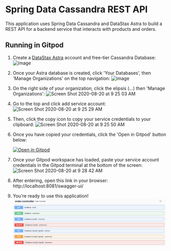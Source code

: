 # Spring Data Cassandra REST API

This application uses Spring Data Cassandra and DataStax Astra to build a REST API for a backend service that interacts with products and orders.

## Running in Gitpod

1. Create a [DataStax Astra](https://astra.datastax.com/register?utm_source=github&utm_medium=referral&utm_campaign=spring-data-starter) account and free-tier Cassandra Database: 
![image](https://user-images.githubusercontent.com/3254549/90944037-75aa8180-e3d1-11ea-9b17-91929d55bc07.png)

   
2. Once your Astra database is created, click 'Your Databases', then 'Manage Organizations' on the top navigation: 
![image](https://user-images.githubusercontent.com/3254549/90944069-9f63a880-e3d1-11ea-834a-968ffe69e37b.png)
  
  
3. On the right side of your organization, click the elipsis (...) then 'Manage Organizations': 
   ![Screen Shot 2020-08-20 at 9 25 03 AM](https://user-images.githubusercontent.com/69874632/90801603-faf73e80-e2ca-11ea-8bab-dc82baf0c4ae.png)
   
4. Go to the top and click add service account: 
   ![Screen Shot 2020-08-20 at 9 25 29 AM](https://user-images.githubusercontent.com/69874632/90801716-1cf0c100-e2cb-11ea-938b-85709cad8ce0.png)

5. Then, click the copy icon to copy your service credentials to your clipboard:
   ![Screen Shot 2020-08-20 at 9 25 50 AM](https://user-images.githubusercontent.com/69874632/90801796-3560db80-e2cb-11ea-8c1d-4387ca9809a4.png)

6. Once you have copied your credentials, click the 'Open in Gitpod' button below:

   [![Open in Gitpod](https://gitpod.io/button/open-in-gitpod.svg)](https://gitpod.io/from-referrer)
   
7. Once your Gitpod workspace has loaded, paste your service account credentials in the Gitpod terminal at the bottom of the screen:
   ![Screen Shot 2020-08-20 at 9 28 42 AM](https://user-images.githubusercontent.com/69874632/90801910-5e816c00-e2cb-11ea-874b-fb64ee7a26ae.png)

8. After entering, open this link in your browser: http://localhost:8081/swagger-ui/

9. You're ready to use this application! 
   ![Swagger](doc/pics/spring-data-swagger-ui.png?raw=true)
